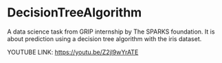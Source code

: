 # DecisionTreeAlgorithm

A data science task from GRIP internship by The SPARKS foundation. It is about prediction using a decision tree algorithm with the iris dataset. 

YOUTUBE LINK: https://youtu.be/Z2jl9wYrATE
